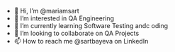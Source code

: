- 👋 Hi, I’m @mariamsart
- 👀 I’m interested in QA Engineering
- 🌱 I’m currently learning Software Testing andc oding
- 💞️ I’m looking to collaborate on QA Projects
- 📫 How to reach me @sartbayeva on LinkedIn

<!---
mariamsart/mariamsart is a ✨ special ✨ repository because its `README.md` (this file) appears on your GitHub profile.
You can click the Preview link to take a look at your changes.
--->
